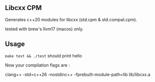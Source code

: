 ## Libcxx CPM

Generates c++20 modules for libcxx (std.cpm & std.compat.cpm).

tested with brew's llvm17 (macos) only.


## Usage

`make test && ./test` should print hello


Now your compilation flags are :

clang++ -std=c++26  -nostdinc++  -fprebuilt-module-path=lib lib/libcxx.a <sources and other flags...>

